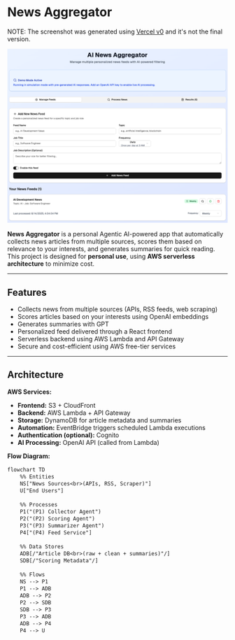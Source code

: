 # News Aggregator

NOTE: The screenshot was generated using [Vercel v0](https://vercel.com/docs/v0) and it's not the final version.

![alt text](image.png)

**News Aggregator** is a personal Agentic AI-powered app that automatically collects news articles from multiple sources, scores them based on relevance to your interests, and generates summaries for quick reading. This project is designed for **personal use**, using **AWS serverless architecture** to minimize cost.

---

## Features
- Collects news from multiple sources (APIs, RSS feeds, web scraping)
- Scores articles based on your interests using OpenAI embeddings
- Generates summaries with GPT
- Personalized feed delivered through a React frontend
- Serverless backend using AWS Lambda and API Gateway
- Secure and cost-efficient using AWS free-tier services

---

## Architecture

**AWS Services:**
- **Frontend:** S3 + CloudFront
- **Backend:** AWS Lambda + API Gateway
- **Storage:** DynamoDB for article metadata and summaries
- **Automation:** EventBridge triggers scheduled Lambda executions
- **Authentication (optional):** Cognito
- **AI Processing:** OpenAI API (called from Lambda)

**Flow Diagram:**
```mermaid
flowchart TD
    %% Entities
    NS["News Sources<br>(APIs, RSS, Scraper)"]
    U["End Users"]

    %% Processes
    P1("(P1) Collector Agent")
    P2("(P2) Scoring Agent")
    P3("(P3) Summarizer Agent")
    P4["(P4) Feed Service"]

    %% Data Stores
    ADB[/"Article DB<br>(raw + clean + summaries)"/]
    SDB[/"Scoring Metadata"/]

    %% Flows
    NS --> P1
    P1 --> ADB
    ADB --> P2
    P2 --> SDB
    SDB --> P3
    P3 --> ADB
    ADB --> P4
    P4 --> U
```
